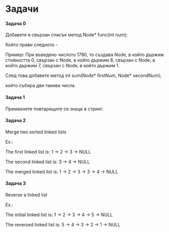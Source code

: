 # Задачи

#### Задача 0

Добавете в свързан списък метод Node* func(int num);

Който прави следното -

Пример: При въведено числото 1780, то създава Node, в който държим стойността 0, свързан с Node, в който държим 8, свързан с Node, в който държим 7, свързан с Node, в който държим 1.

След това добавете метод int sum(Node* firstNum, Node* secondNum);

който събира две такива числа.



#### **Задача 1** 

Премахнете повтарящите се знаци в стринг.

#### **Задача 2** 
Merge two sorted linked lists


Ex.:

The first linked list is: 1 -> 2 -> 3 -> NULL

The second linked list is: 3 -> 4 -> NULL

The merged linked list is: 1 -> 2 -> 3 -> 3 -> 4 -> NULL


#### **Задача 3** 
Reverse a linked list

Ex.:

The initial linked list is: 1 -> 2 -> 3 -> 4 -> 5 -> NULL

The reversed linked list is: 5 -> 4 -> 3 -> 2 -> 1 -> NULL
